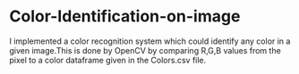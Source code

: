# Color-Identification-on-image
I implemented a color recognition system which could identify any color in a given image.This is done by OpenCV by comparing R,G,B values from the pixel to a color dataframe given in the Colors.csv file.

